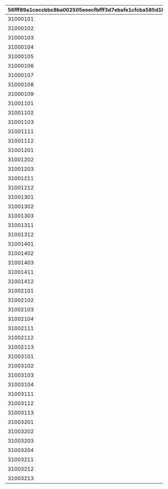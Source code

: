 |56fff89a1ceccbbc8ba002505eeecfbfff3d7ebafe1cfcba585d1b395aa30784|ca32b1576065d5f944916819a3b79f02cf49c703d859356e5e7b719d449d7d84|318485a9f042d1dca8348b0da9041d100406125c994a7ee16b8bc0ae21131064|49f37dd8b54a85e76bcaf667008e1c4eedf96c8fd0c73a2b5cb82c39cab9a68b|24408a0d2276861ededc96d225f0c333c949aa5f44f9f65794a5ef235f8bada8|1690a8a99c0ac7ec445625d562d85fbaf5ac1f183f6459f10b97881d9fec9565|a399c32365e86f00e67aa4129507e89b9b18b5873d0f40d70a03578a62f05c4b|2ce3488ce545733147a9ad5d3c5e63720330f65d43e7737984a51d3b3779fee1|c75567e6930735766b5ffdb1f208cab75262e4f106c30a7e209eda27efefdf60|650e63d5e7c5eefb6fe81c99e086b817e99912cbc8fd470071bbcdc9fd340963|6ec23e48ce73e329121c9c19fd6800ce10a812839a3db3fb682c80306eb84a24|7e7dd7bcb2e3e0f3e5aba8cba501521c8c1de2b55b3296f442b86bc001b9514b|
| --- | --- | --- | --- | --- | --- | --- | --- | --- | --- | --- | --- |
|31000101|0|1回バトルしよう|1000|1|7003|2022/12/16 12:00:00|0|31000101|10|3|2022/12/23 11:59:59|
|31000102|0|5回バトルしよう|1000|5|7003|2022/12/16 12:00:00|0|31000102|10|3|2022/12/23 11:59:59|
|31000103|0|10回バトルしよう|1000|10|7003|2022/12/16 12:00:00|0|31000103|10|3|2022/12/23 11:59:59|
|31000104|0|15回バトルしよう|1000|15|7003|2022/12/16 12:00:00|0|31000104|10|3|2022/12/23 11:59:59|
|31000105|0|20回バトルしよう|1000|20|7003|2022/12/16 12:00:00|0|31000105|10|3|2022/12/23 11:59:59|
|31000106|0|25回バトルしよう|1000|25|7003|2022/12/16 12:00:00|0|31000106|10|3|2022/12/23 11:59:59|
|31000107|0|30回バトルしよう|1000|30|7003|2022/12/16 12:00:00|0|31000107|10|3|2022/12/23 11:59:59|
|31000108|0|35回バトルしよう|1000|35|7003|2022/12/16 12:00:00|0|31000108|10|3|2022/12/23 11:59:59|
|31000109|0|40回バトルしよう|1000|40|7003|2022/12/16 12:00:00|0|31000109|10|3|2022/12/23 11:59:59|
|31001101|0|黒の王ジャバウォックに累積500万ダメージ与えよう|1001|5000000|7004|2022/12/16 12:00:00|3001|31001101|10|3|2022/12/23 11:59:59|
|31001102|0|黒の王ジャバウォックに累積750万ダメージ与えよう|1001|7500000|7004|2022/12/16 12:00:00|3001|31001102|10|3|2022/12/23 11:59:59|
|31001103|0|黒の王ジャバウォックに累積1000万ダメージ与えよう|1001|10000000|7004|2022/12/16 12:00:00|3001|31001103|10|3|2022/12/23 11:59:59|
|31001111|2500000|黒の王ジャバウォックに1度のバトルで250万ダメージ与えよう|1001|1|7005|2022/12/16 12:00:00|3001|31001111|11|3|2022/12/23 11:59:59|
|31001112|5000000|黒の王ジャバウォックに1度のバトルで500万ダメージ与えよう|1001|1|7005|2022/12/16 12:00:00|3001|31001112|11|3|2022/12/23 11:59:59|
|31001201|0|暴走のイノセントボウに累積500万ダメージ与えよう|1001|5000000|7004|2022/12/16 12:00:00|3002|31001201|20|3|2022/12/23 11:59:59|
|31001202|0|暴走のイノセントボウに累積750万ダメージ与えよう|1001|7500000|7004|2022/12/16 12:00:00|3002|31001202|20|3|2022/12/23 11:59:59|
|31001203|0|暴走のイノセントボウに累積1000万ダメージ与えよう|1001|10000000|7004|2022/12/16 12:00:00|3002|31001203|20|3|2022/12/23 11:59:59|
|31001211|2500000|暴走のイノセントボウに1度のバトルで250万ダメージ与えよう|1001|1|7005|2022/12/16 12:00:00|3002|31001211|21|3|2022/12/23 11:59:59|
|31001212|5000000|暴走のイノセントボウに1度のバトルで500万ダメージ与えよう|1001|1|7005|2022/12/16 12:00:00|3002|31001212|21|3|2022/12/23 11:59:59|
|31001301|0|ファントムバロンに累積500万ダメージ与えよう|1001|5000000|7004|2022/12/16 12:00:00|3003|31001301|30|3|2022/12/23 11:59:59|
|31001302|0|ファントムバロンに累積750万ダメージ与えよう|1001|7500000|7004|2022/12/16 12:00:00|3003|31001302|30|3|2022/12/23 11:59:59|
|31001303|0|ファントムバロンに累積1000万ダメージ与えよう|1001|10000000|7004|2022/12/16 12:00:00|3003|31001303|30|3|2022/12/23 11:59:59|
|31001311|2500000|ファントムバロンに1度のバトルで250万ダメージ与えよう|1001|1|7005|2022/12/16 12:00:00|3003|31001311|31|3|2022/12/23 11:59:59|
|31001312|5000000|ファントムバロンに1度のバトルで500万ダメージ与えよう|1001|1|7005|2022/12/16 12:00:00|3003|31001312|31|3|2022/12/23 11:59:59|
|31001401|0|テンタパスに累積500万ダメージ与えよう|1001|5000000|7004|2022/12/16 12:00:00|3004|31001401|40|3|2022/12/23 11:59:59|
|31001402|0|テンタパスに累積750万ダメージ与えよう|1001|7500000|7004|2022/12/16 12:00:00|3004|31001402|40|3|2022/12/23 11:59:59|
|31001403|0|テンタパスに累積1000万ダメージ与えよう|1001|10000000|7004|2022/12/16 12:00:00|3004|31001403|40|3|2022/12/23 11:59:59|
|31001411|2500000|テンタパスに1度のバトルで250万ダメージ与えよう|1001|1|7005|2022/12/16 12:00:00|3004|31001411|41|3|2022/12/23 11:59:59|
|31001412|5000000|テンタパスに1度のバトルで500万ダメージ与えよう|1001|1|7005|2022/12/16 12:00:00|3004|31001412|41|3|2022/12/23 11:59:59|
|31002101|0|ゴウシンに累積500万ダメージ与えよう|1002|5000000|7004|2022/12/16 12:00:00|3005|31002101|10|3|2022/12/23 11:59:59|
|31002102|0|ゴウシンに累積750万ダメージ与えよう|1002|7500000|7004|2022/12/16 12:00:00|3005|31002102|10|3|2022/12/23 11:59:59|
|31002103|0|ゴウシンに累積1000万ダメージ与えよう|1002|10000000|7004|2022/12/16 12:00:00|3005|31002103|10|3|2022/12/23 11:59:59|
|31002104|0|ゴウシンに累積1億1000万ダメージ与えよう|1002|110000000|7004|2022/12/16 12:00:00|3005|31002104|10|3|2022/12/23 11:59:59|
|31002111|2500000|ゴウシンに1度のバトルで250万ダメージ与えよう|1002|1|7005|2022/12/16 12:00:00|3005|31002111|11|3|2022/12/23 11:59:59|
|31002112|5000000|ゴウシンに1度のバトルで500万ダメージ与えよう|1002|1|7005|2022/12/16 12:00:00|3005|31002112|11|3|2022/12/23 11:59:59|
|31002113|22000000|ゴウシンに1度のバトルで2200万ダメージ与えよう|1002|1|7005|2022/12/16 12:00:00|3005|31002113|11|3|2022/12/23 11:59:59|
|31003101|0|アルマ＆オラムに累積500万ダメージ与えよう|1003|5000000|7004|2022/12/16 12:00:00|3006|31003101|10|3|2022/12/23 11:59:59|
|31003102|0|アルマ＆オラムに累積750万ダメージ与えよう|1003|7500000|7004|2022/12/16 12:00:00|3006|31003102|10|3|2022/12/23 11:59:59|
|31003103|0|アルマ＆オラムに累積1000万ダメージ与えよう|1003|10000000|7004|2022/12/16 12:00:00|3006|31003103|10|3|2022/12/23 11:59:59|
|31003104|0|アルマ＆オラムに累積1億ダメージ与えよう|1003|100000000|7004|2022/12/16 12:00:00|3006|31003104|10|3|2022/12/23 11:59:59|
|31003111|2500000|アルマ＆オラムに1度のバトルで250万ダメージ与えよう|1003|1|7005|2022/12/16 12:00:00|3006|31003111|11|3|2022/12/23 11:59:59|
|31003112|5000000|アルマ＆オラムに1度のバトルで500万ダメージ与えよう|1003|1|7005|2022/12/16 12:00:00|3006|31003112|11|3|2022/12/23 11:59:59|
|31003113|20000000|アルマ＆オラムに1度のバトルで2000万ダメージ与えよう|1003|1|7005|2022/12/16 12:00:00|3006|31003113|11|3|2022/12/23 11:59:59|
|31003201|0|なかよしX＆名もなき芸術に累積500万ダメージ与えよう|1003|5000000|7004|2022/12/16 12:00:00|3007|31003201|20|3|2022/12/23 11:59:59|
|31003202|0|なかよしX＆名もなき芸術に累積750万ダメージ与えよう|1003|7500000|7004|2022/12/16 12:00:00|3007|31003202|20|3|2022/12/23 11:59:59|
|31003203|0|なかよしX＆名もなき芸術に累積1000万ダメージ与えよう|1003|10000000|7004|2022/12/16 12:00:00|3007|31003203|20|3|2022/12/23 11:59:59|
|31003204|0|なかよしX＆名もなき芸術に累積1億2000万ダメージ与えよう|1003|120000000|7004|2022/12/16 12:00:00|3007|31003204|20|3|2022/12/23 11:59:59|
|31003211|2500000|なかよしX＆名もなき芸術に1度のバトルで250万ダメージ与えよう|1003|1|7005|2022/12/16 12:00:00|3007|31003211|21|3|2022/12/23 11:59:59|
|31003212|5000000|なかよしX＆名もなき芸術に1度のバトルで500万ダメージ与えよう|1003|1|7005|2022/12/16 12:00:00|3007|31003212|21|3|2022/12/23 11:59:59|
|31003213|24000000|なかよしX＆名もなき芸術に1度のバトルで2400万ダメージ与えよう|1003|1|7005|2022/12/16 12:00:00|3007|31003213|21|3|2022/12/23 11:59:59|